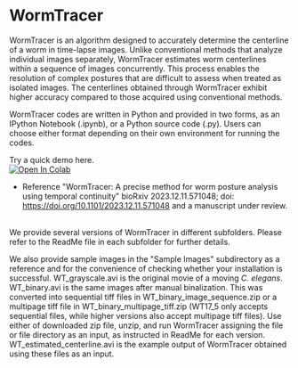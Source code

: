 # WormTracer

WormTracer is an algorithm designed to accurately determine the centerline of a worm in time-lapse images. Unlike conventional methods that analyze individual images separately, WormTracer estimates worm centerlines within a sequence of images concurrently. This process enables the resolution of complex postures that are difficult to assess when treated as isolated images. The centerlines obtained through WormTracer exhibit higher accuracy compared to those acquired using conventional methods.

WormTracer codes are written in Python and provided in two forms, as an IPython Notebook (.ipynb), or a Python source code (.py). Users can choose either format depending on their own environment for running the codes.

Try a quick demo here.<br>
<a target="_blank" href="https://colab.research.google.com/github/yuichiiino1/WormTracer/blob/main/WormTracer19_5/WT19_5_demo.ipynb">
  <img src="https://colab.research.google.com/assets/colab-badge.svg" alt="Open In Colab"/>
</a>

- Reference
"WormTracer: A precise method for worm posture analysis using temporal continuity"
bioRxiv 2023.12.11.571048; doi: https://doi.org/10.1101/2023.12.11.571048
and a manuscript under review.<br><br>

We provide several versions of WormTracer in different subfolders. Please refer to the ReadMe file in each subfolder for further details.

We also provide sample images in the "Sample Images" subdirectory as a reference and for the convenience of checking whether your installation is successful.
WT_grayscale.avi is the original movie of a moving _C. elegans_. WT_binary.avi is the same images after manual binalization. This was converted into sequential tiff files in WT_binary_image_sequence.zip or a multipage tiff file in WT_binary_multipage_tiff.zip (WT17_5 only accepts sequential files, while higher versions also accept multipage tiff files). Use either of downloaded zip file, unzip, and run WormTracer assigning the file or file directory as an input, as instructed in ReadMe for each version.
WT_estimated_centerline.avi is the example output of WormTracer obtained using these files as an input.


